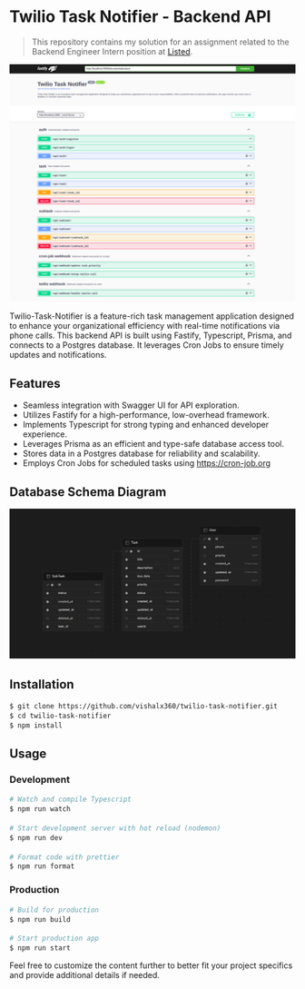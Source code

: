 # Twilio Task Notifier - Backend API

> This repository contains my solution for an assignment related to the Backend Engineer Intern position at [Listed](https://listed.fans).

![Swagger Ui/OpenAPI Spec](./images/SwaggerUI.png "Swagger UI Screenshot")

Twilio-Task-Notifier is a feature-rich task management application designed to enhance your organizational efficiency with real-time notifications via phone calls. This backend API is built using Fastify, Typescript, Prisma, and connects to a Postgres database. It leverages Cron Jobs to ensure timely updates and notifications.

## Features

- Seamless integration with Swagger UI for API exploration.
- Utilizes Fastify for a high-performance, low-overhead framework.
- Implements Typescript for strong typing and enhanced developer experience.
- Leverages Prisma as an efficient and type-safe database access tool.
- Stores data in a Postgres database for reliability and scalability.
- Employs Cron Jobs for scheduled tasks using https://cron-job.org

## Database Schema Diagram

![Database Schema Diagram](./images/db-schema.png "Database Schema Diagram")

## Installation

```bash
$ git clone https://github.com/vishalx360/twilio-task-notifier.git
$ cd twilio-task-notifier
$ npm install
```

## Usage

### Development

```bash
# Watch and compile Typescript
$ npm run watch

# Start development server with hot reload (nodemon)
$ npm run dev

# Format code with prettier
$ npm run format
```

### Production

```bash
# Build for production
$ npm run build

# Start production app
$ npm run start
```

Feel free to customize the content further to better fit your project specifics and provide additional details if needed.
